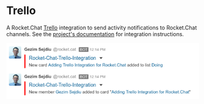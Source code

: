 # Trello

A Rocket.Chat [Trello](https://trello.com/) integration to send activity notifications to Rocket.Chat channels. See the [project's documentation](https://github.com/GezimSejdiu/Rocket.Chat-Trello-Integration) for integration instructions.

![Trello Integration](../../.gitbook/assets/Trello-Integration.png)

